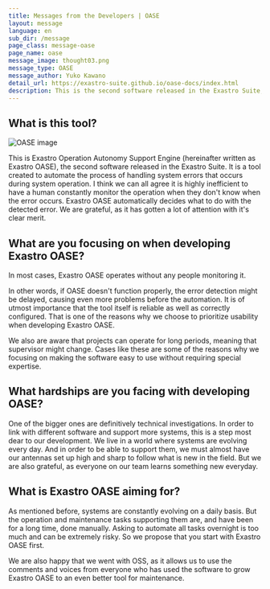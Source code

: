 ```yaml
---
title: Messages from the Developers | OASE
layout: message
language: en
sub_dir: /message
page_class: message-oase
page_name: oase
message_image: thought03.png
message_type: OASE
message_author: Yuko Kawano
detail_url: https://exastro-suite.github.io/oase-docs/index.html
description: This is the second software released in the Exastro Suite, Exastro Operation Autonomy Support Engine. It is a tool created to automate the process of handling system errors that occurs during system operation.
---
```

<h2>What is this tool?</h2>

<div class="image right"><img src="{{ "/message/img/image_oase01.jpg" | relative_url }}" alt="OASE image"></div>

<p>This is Exastro Operation Autonomy Support Engine (hereinafter written as Exastro OASE), the second software released in the Exastro Suite. It is a tool created to automate the process of handling system errors that occurs during system operation. I think we can all agree it is highly inefficient to have a human constantly monitor the operation when they don't know when the error occurs. Exastro OASE automatically decides what to do with the detected error. We are grateful, as it has gotten a lot of attention with it's clear merit.</p>

<h2>What are you focusing on when developing Exastro OASE?</h2>
<p>In most cases, Exastro OASE operates without any people monitoring it.</p>
<p>In other words, if OASE doesn't function properly, the error detection might be delayed, causing even more problems before the automation. It is of utmost importance that the tool itself is reliable as well as correctly configured. That is one of the reasons why we choose to prioritize usability when developing Exastro OASE.</p>
<p>We also are aware that projects can operate for long periods, meaning that supervisor might change. Cases like these are some of the reasons why we focusing on making the software easy to use without requiring special expertise.</p>

<h2>What hardships are you facing with developing OASE?</h2>
<p>One of the bigger ones are definitively technical investigations. In order to link with different software and support more systems, this is a step most dear to our development. We live in a world where systems are evolving every day. And in order to be able to support them, we must almost have our antennas set up high and sharp to follow what is new in the field. But we are also grateful, as everyone on our team learns something new everyday.</p>

<h2>What is Exastro OASE aiming for?</h2>
<p>As mentioned before, systems are constantly evolving on a daily basis. But the operation and maintenance tasks supporting them are, and have been for a long time, done manually. Asking to automate all tasks overnight is too much and can be extremely risky. So we propose that you start with Exastro OASE first.</p>
<p>We are also happy that we went with OSS, as it allows us to use the comments and voices from everyone who has used the software to grow Exastro OASE to an even better tool for maintenance.</p>